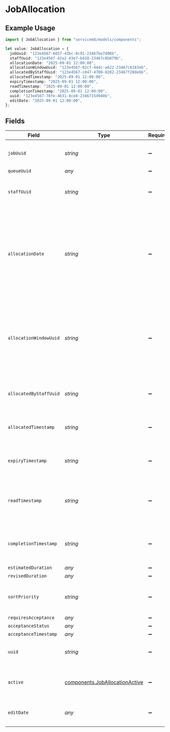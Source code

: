 # JobAllocation

## Example Usage

```typescript
import { JobAllocation } from "servicem8/models/components";

let value: JobAllocation = {
  jobUuid: "123e4567-6057-43bc-8c91-23467be7d06b",
  staffUuid: "123e4567-42a2-43e7-b420-23467c8b079b",
  allocationDate: "2025-09-01 12:00:00",
  allocationWindowUuid: "123e4567-02cf-44dc-a622-23467c8183eb",
  allocatedByStaffUuid: "123e4567-c047-4700-8202-23467f20de6b",
  allocatedTimestamp: "2025-09-01 12:00:00",
  expiryTimestamp: "2025-09-01 12:00:00",
  readTimestamp: "2025-09-01 12:00:00",
  completionTimestamp: "2025-09-01 12:00:00",
  uuid: "123e4567-78fe-4631-8ce8-2346715d940b",
  editDate: "2025-09-01 12:00:00",
};
```

## Fields

| Field                                                                                                                                                                     | Type                                                                                                                                                                      | Required                                                                                                                                                                  | Description                                                                                                                                                               | Example                                                                                                                                                                   |
| ------------------------------------------------------------------------------------------------------------------------------------------------------------------------- | ------------------------------------------------------------------------------------------------------------------------------------------------------------------------- | ------------------------------------------------------------------------------------------------------------------------------------------------------------------------- | ------------------------------------------------------------------------------------------------------------------------------------------------------------------------- | ------------------------------------------------------------------------------------------------------------------------------------------------------------------------- |
| `jobUuid`                                                                                                                                                                 | *string*                                                                                                                                                                  | :heavy_minus_sign:                                                                                                                                                        | The UUID of the job that this allocation relates to.                                                                                                                      | 123e4567-6057-43bc-8c91-23467be7d06b                                                                                                                                      |
| `queueUuid`                                                                                                                                                               | *any*                                                                                                                                                                     | :heavy_minus_sign:                                                                                                                                                        | DEPRECATED                                                                                                                                                                |                                                                                                                                                                           |
| `staffUuid`                                                                                                                                                               | *string*                                                                                                                                                                  | :heavy_minus_sign:                                                                                                                                                        | The UUID of the staff member this job is allocated to.                                                                                                                    | 123e4567-42a2-43e7-b420-23467c8b079b                                                                                                                                      |
| `allocationDate`                                                                                                                                                          | *string*                                                                                                                                                                  | :heavy_minus_sign:                                                                                                                                                        | The minimum start date for a job allocation to be completed by a staff member. Setting this date will ensure the job allocation appears in the future on staff schedules. | 2025-09-01 12:00:00                                                                                                                                                       |
| `allocationWindowUuid`                                                                                                                                                    | *string*                                                                                                                                                                  | :heavy_minus_sign:                                                                                                                                                        | The UUID of the allocation window that defines when the job should be completed (e.g. Urgent, Early Morning, During Business Hours).                                      | 123e4567-02cf-44dc-a622-23467c8183eb                                                                                                                                      |
| `allocatedByStaffUuid`                                                                                                                                                    | *string*                                                                                                                                                                  | :heavy_minus_sign:                                                                                                                                                        | The UUID of the staff member who allocated the job.                                                                                                                       | 123e4567-c047-4700-8202-23467f20de6b                                                                                                                                      |
| `allocatedTimestamp`                                                                                                                                                      | *string*                                                                                                                                                                  | :heavy_minus_sign:                                                                                                                                                        | The timestamp when the job was allocated.                                                                                                                                 | 2025-09-01 12:00:00                                                                                                                                                       |
| `expiryTimestamp`                                                                                                                                                         | *string*                                                                                                                                                                  | :heavy_minus_sign:                                                                                                                                                        | The timestamp when the job allocation expires.                                                                                                                            | 2025-09-01 12:00:00                                                                                                                                                       |
| `readTimestamp`                                                                                                                                                           | *string*                                                                                                                                                                  | :heavy_minus_sign:                                                                                                                                                        | The timestamp when the job allocation was read by the staff member.                                                                                                       | 2025-09-01 12:00:00                                                                                                                                                       |
| `completionTimestamp`                                                                                                                                                     | *string*                                                                                                                                                                  | :heavy_minus_sign:                                                                                                                                                        | The timestamp when the job allocation was marked as completed.                                                                                                            | 2025-09-01 12:00:00                                                                                                                                                       |
| `estimatedDuration`                                                                                                                                                       | *any*                                                                                                                                                                     | :heavy_minus_sign:                                                                                                                                                        | DEPRECATED                                                                                                                                                                |                                                                                                                                                                           |
| `revisedDuration`                                                                                                                                                         | *any*                                                                                                                                                                     | :heavy_minus_sign:                                                                                                                                                        | DEPRECATED                                                                                                                                                                |                                                                                                                                                                           |
| `sortPriority`                                                                                                                                                            | *string*                                                                                                                                                                  | :heavy_minus_sign:                                                                                                                                                        | The sort priority for displaying this job allocation.                                                                                                                     |                                                                                                                                                                           |
| `requiresAcceptance`                                                                                                                                                      | *any*                                                                                                                                                                     | :heavy_minus_sign:                                                                                                                                                        | DEPRECATED                                                                                                                                                                |                                                                                                                                                                           |
| `acceptanceStatus`                                                                                                                                                        | *any*                                                                                                                                                                     | :heavy_minus_sign:                                                                                                                                                        | DEPRECATED                                                                                                                                                                |                                                                                                                                                                           |
| `acceptanceTimestamp`                                                                                                                                                     | *any*                                                                                                                                                                     | :heavy_minus_sign:                                                                                                                                                        | DEPRECATED                                                                                                                                                                |                                                                                                                                                                           |
| `uuid`                                                                                                                                                                    | *string*                                                                                                                                                                  | :heavy_minus_sign:                                                                                                                                                        | Unique identifier for this record                                                                                                                                         | 123e4567-78fe-4631-8ce8-2346715d940b                                                                                                                                      |
| `active`                                                                                                                                                                  | [components.JobAllocationActive](../../models/components/joballocationactive.md)                                                                                          | :heavy_minus_sign:                                                                                                                                                        | Record active/deleted flag.  Valid values are [0,1]                                                                                                                       |                                                                                                                                                                           |
| `editDate`                                                                                                                                                                | *any*                                                                                                                                                                     | :heavy_minus_sign:                                                                                                                                                        | Timestamp at which record was last modified                                                                                                                               | 2025-09-01 12:00:00                                                                                                                                                       |